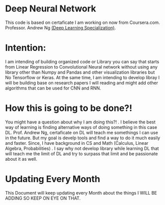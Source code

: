 # Deep Neural Network 
This code is based on certaficate I am working on now from Coursera.com. Professor. Andrew Ng <a href="https://www.coursera.org/specializations/deep-learning?">(Deep Learning Specialization)</a>. 

# Intention: 
I am intending of building organized code or Library you can say that starts from Linear Regression to Convolutional Neural network without using any library other than Numpy and Pandas and other visualization libraries but No Tensorflow or Keras.
At the same time, I am intending to develop libray I will be building base on research papers I will reading and might add other algorithms that can be used for CNN and RNN. 


# How this is going to be done?! 

You might have a question about why I am doing this?! . I believe the best way of learning is finding alternative ways of doing something in this case DL. 
Prof. Andrew Ng, certaficate on DL will teach me somethings I can use in the future. But my goal is develp tools and find a way to do it much easily and faster. 
Since, I have background in CS and Math (Calculus, Linear Algebra, Probabilities) . I say why not develop library while learning DL that will teach me the limit of DL and try to surpass that limit and be passionate about it as well. 

# Updating Every Month

This Document will keep updating every Month about the things I WILL BE ADDING SO KEEP ON EYE ON THAT. 
